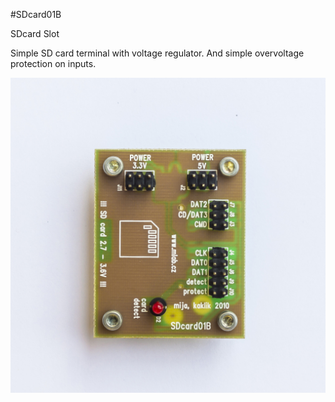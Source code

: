 <!--- PrjInfo ---> <!--- Please remove this line after manually editing --->
<!--- 00a56be08b96043df9e37d6aff7b6990 --->
<!--- Created:20170111-16:38: ---> 
<!--- Author:Mlab: ---> 
<!--- AuthorEmail:mlab@mlab.cz: ---> 
<!--- Tags:imported: ---> 
<!--- Ust:http://www.ust.cz/shop/index.php?cPath=22_32: ---> 
<!--- Name:SDcard01B: --->
#SDcard01B 
<!--- LongName --->
SDcard Slot
<!--- ELongName ---> 

<!--- Lead --->
Simple SD card terminal with voltage regulator. And simple overvoltage protection on inputs.
<!--- ELead ---> 

![LeadImg](DOC/SRC/img/SDCARD01B_Top_Big.jpg) 


​
​
<!--- Description --->
<!--- EDescription --->
<!--- Content --->
<!--- EContent --->
            